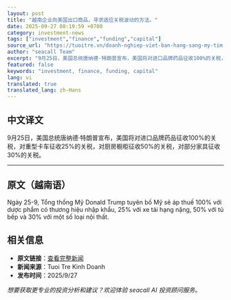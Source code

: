 ```yaml
---
layout: post
title: "越南企业向美国出口商品，寻求适应关税波动的方法。"
date: 2025-09-27 08:19:59 +0700
category: investment-news
tags: ["investment","finance","funding","capital"]
source_url: "https://tuoitre.vn/doanh-nghiep-viet-ban-hang-sang-my-tim-cach-thich-ung-bien-dong-thue-20250927082335187.htm"
author: "seacall Team"
excerpt: "9月25日，美国总统唐纳德·特朗普宣布，美国将对进口品牌药品征收100%的关税，对重型卡车征收25%的关税，对厨房橱柜征收50%的关税，对部分家具征收30%的关税。..."
featured: false
keywords: "investment, finance, funding, capital"
lang: vi
translated: true
translated_lang: zh-Hans
---
```


## 中文译文

9月25日，美国总统唐纳德·特朗普宣布，美国将对进口品牌药品征收100%的关税，对重型卡车征收25%的关税，对厨房橱柜征收50%的关税，对部分家具征收30%的关税。

---

## 原文（越南语）

Ngày 25-9, Tổng thống Mỹ Donald Trump tuyên bố Mỹ sẽ áp thuế 100% với dược phẩm có thương hiệu nhập khẩu, 25% với xe tải hạng nặng, 50% với tủ bếp và 30% với một số loại nội thất.

## 相关信息

- **原文链接**：[查看完整新闻](https://tuoitre.vn/doanh-nghiep-viet-ban-hang-sang-my-tim-cach-thich-ung-bien-dong-thue-20250927082335187.htm)
- **新闻来源**：Tuoi Tre Kinh Doanh
- **发布时间**：2025/9/27

*想要获取更专业的投资分析和建议？欢迎体验 seacall AI 投资顾问服务。*